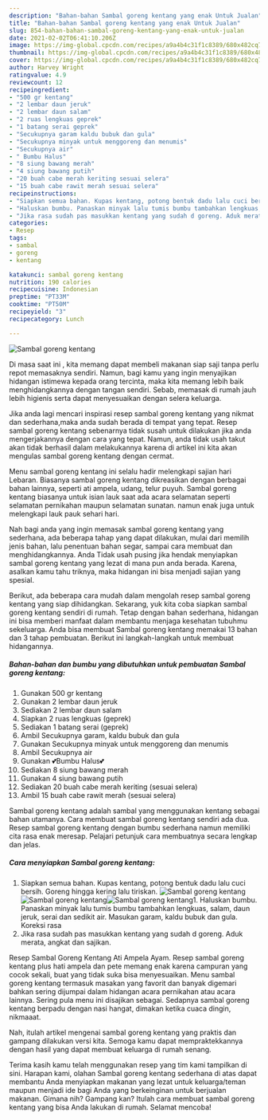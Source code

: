 ```yaml
---
description: "Bahan-bahan Sambal goreng kentang yang enak Untuk Jualan"
title: "Bahan-bahan Sambal goreng kentang yang enak Untuk Jualan"
slug: 854-bahan-bahan-sambal-goreng-kentang-yang-enak-untuk-jualan
date: 2021-02-02T06:41:10.206Z
image: https://img-global.cpcdn.com/recipes/a9a4b4c31f1c8389/680x482cq70/sambal-goreng-kentang-foto-resep-utama.jpg
thumbnail: https://img-global.cpcdn.com/recipes/a9a4b4c31f1c8389/680x482cq70/sambal-goreng-kentang-foto-resep-utama.jpg
cover: https://img-global.cpcdn.com/recipes/a9a4b4c31f1c8389/680x482cq70/sambal-goreng-kentang-foto-resep-utama.jpg
author: Harvey Wright
ratingvalue: 4.9
reviewcount: 12
recipeingredient:
- "500 gr kentang"
- "2 lembar daun jeruk"
- "2 lembar daun salam"
- "2 ruas lengkuas geprek"
- "1 batang serai geprek"
- "Secukupnya garam kaldu bubuk dan gula"
- "Secukupnya minyak untuk menggoreng dan menumis"
- "Secukupnya air"
- " Bumbu Halus"
- "8 siung bawang merah"
- "4 siung bawang putih"
- "20 buah cabe merah keriting sesuai selera"
- "15 buah cabe rawit merah sesuai selera"
recipeinstructions:
- "Siapkan semua bahan. Kupas kentang, potong bentuk dadu lalu cuci bersih. Goreng hingga kering lalu tiriskan."
- "Haluskan bumbu. Panaskan minyak lalu tumis bumbu tambahkan lengkuas, salam, daun jeruk, serai dan sedikit air. Masukan garam, kaldu bubuk dan gula. Koreksi rasa"
- "Jika rasa sudah pas masukkan kentang yang sudah d goreng. Aduk merata, angkat dan sajikan."
categories:
- Resep
tags:
- sambal
- goreng
- kentang

katakunci: sambal goreng kentang 
nutrition: 190 calories
recipecuisine: Indonesian
preptime: "PT33M"
cooktime: "PT50M"
recipeyield: "3"
recipecategory: Lunch

---
```



![Sambal goreng kentang](https://img-global.cpcdn.com/recipes/a9a4b4c31f1c8389/680x482cq70/sambal-goreng-kentang-foto-resep-utama.jpg)

Di masa  saat ini , kita memang dapat membeli makanan siap saji tanpa perlu repot memasaknya sendiri. Namun, bagi kamu yang ingin menyajikan hidangan istimewa kepada orang tercinta, maka kita memang lebih baik menghidangkannya dengan tangan sendiri. Sebab, memasak di rumah jauh lebih higienis serta dapat menyesuaikan dengan selera keluarga.

Jika anda lagi mencari inspirasi resep sambal goreng kentang yang nikmat dan sederhana,maka anda sudah berada di tempat yang tepat. Resep sambal goreng kentang  sebenarnya tidak susah untuk dilakukan jika anda mengerjakannya dengan cara yang tepat. Namun, anda tidak usah takut akan tidak berhasil dalam melakukannya 
karena di artikel ini kita akan mengulas sambal goreng kentang dengan cermat.  

Menu sambal goreng kentang ini selalu hadir melengkapi sajian hari Lebaran. Biasanya sambal goreng kentang dikreasikan dengan berbagai bahan lainnya, seperti ati ampela, udang, telur puyuh. Sambal goreng kentang biasanya untuk isian lauk saat ada acara selamatan seperti selamatan pernikahan maupun selamatan sunatan. namun enak juga untuk melengkapi lauk pauk sehari hari.

Nah bagi anda yang ingin memasak sambal goreng kentang yang sederhana, ada beberapa tahap yang dapat dilakukan, mulai dari memilih jenis bahan, lalu penentuan bahan segar, sampai cara membuat dan menghidangkannya. Anda Tidak usah pusing jika hendak menyiapkan sambal goreng kentang yang lezat di mana pun anda berada. Karena, asalkan kamu  tahu triknya, maka hidangan ini bisa menjadi sajian yang spesial.

Berikut, ada beberapa cara mudah dalam mengolah resep sambal goreng kentang yang siap dihidangkan. Sekarang, yuk kita coba siapkan sambal goreng kentang sendiri di rumah. Tetap dengan bahan sederhana, hidangan ini bisa memberi manfaat dalam membantu menjaga kesehatan tubuhmu sekeluarga. Anda bisa membuat Sambal goreng kentang memakai 13 bahan dan 3 tahap pembuatan. Berikut ini langkah-langkah untuk membuat hidangannya.

<!--inarticleads1-->

##### Bahan-bahan dan bumbu yang dibutuhkan untuk pembuatan Sambal goreng kentang:

1. Gunakan 500 gr kentang
1. Gunakan 2 lembar daun jeruk
1. Sediakan 2 lembar daun salam
1. Siapkan 2 ruas lengkuas (geprek)
1. Sediakan 1 batang serai (geprek)
1. Ambil Secukupnya garam, kaldu bubuk dan gula
1. Gunakan Secukupnya minyak untuk menggoreng dan menumis
1. Ambil Secukupnya air
1. Gunakan  💕Bumbu Halus💕
1. Sediakan 8 siung bawang merah
1. Gunakan 4 siung bawang putih
1. Sediakan 20 buah cabe merah keriting (sesuai selera)
1. Ambil 15 buah cabe rawit merah (sesuai selera)


Sambal goreng kentang adalah sambal yang menggunakan kentang sebagai bahan utamanya. Cara membuat sambal goreng kentang sendiri ada dua. Resep sambal goreng kentang dengan bumbu sederhana namun memiliki cita rasa enak meresap. Pelajari petunjuk cara membuatnya secara lengkap dan jelas. 

<!--inarticleads2-->

##### Cara menyiapkan Sambal goreng kentang:

1. Siapkan semua bahan. Kupas kentang, potong bentuk dadu lalu cuci bersih. Goreng hingga kering lalu tiriskan.
<img src="https://img-global.cpcdn.com/steps/4fc2760b99bafaec/160x128cq70/sambal-goreng-kentang-langkah-memasak-1-foto.jpg" alt="Sambal goreng kentang"><img src="https://img-global.cpcdn.com/steps/47d78070d2c62889/160x128cq70/sambal-goreng-kentang-langkah-memasak-1-foto.jpg" alt="Sambal goreng kentang"><img src="https://img-global.cpcdn.com/steps/d366b1a252efa279/160x128cq70/sambal-goreng-kentang-langkah-memasak-1-foto.jpg" alt="Sambal goreng kentang">1. Haluskan bumbu. Panaskan minyak lalu tumis bumbu tambahkan lengkuas, salam, daun jeruk, serai dan sedikit air. Masukan garam, kaldu bubuk dan gula. Koreksi rasa
1. Jika rasa sudah pas masukkan kentang yang sudah d goreng. Aduk merata, angkat dan sajikan.


Resep Sambal Goreng Kentang Ati Ampela Ayam. Resep sambal goreng kentang plus hati ampela dan pete memang enak karena campuran yang cocok sekali, buat yang tidak suka bisa menyesuaikan. Menu sambal goreng kentang termasuk masakan yang favorit dan banyak digemari bahkan sering dijumpai dalam hidangan acara pernikahan atau acara lainnya. Sering pula menu ini disajikan sebagai. Sedapnya sambal goreng kentang berpadu dengan nasi hangat, dimakan ketika cuaca dingin, nikmaaat. 

Nah, itulah artikel mengenai  sambal goreng kentang  yang praktis dan gampang dilakukan versi kita. Semoga kamu dapat mempraktekkannya dengan hasil yang dapat membuat keluarga di rumah senang. 

Terima kasih kamu telah menggunakan resep yang tim kami tampilkan di sini. Harapan kami, olahan  Sambal goreng kentang sederhana di atas dapat membantu Anda menyiapkan makanan yang lezat untuk keluarga/teman maupun menjadi ide bagi Anda yang berkeinginan untuk berjualan makanan. Gimana nih? Gampang kan? Itulah cara membuat sambal goreng kentang yang bisa Anda lakukan di rumah. Selamat mencoba!

